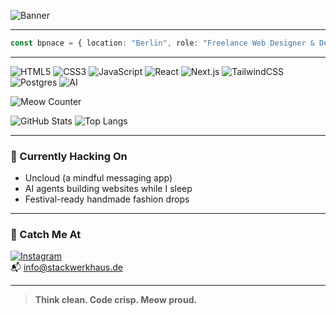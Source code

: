 <!-- 🐱 Marple -->

![Banner](https://readme-typing-svg.demolab.com?font=Switzer&pause=800&color=00BFFF&center=true&vCenter=true&width=600&lines=Hi+%F0%9F%91%8B+I'm+Bpnace;Berlin-based+Web+Designer+%26+Dev.;Brutalist.+Cat-friendly.+Marple+Approved.)

---

```ts
const bpnace = { location: "Berlin", role: "Freelance Web Designer & Dev" }
```

---

![HTML5](https://img.shields.io/badge/-HTML5-E34F26?style=flat-square&logo=html5&logoColor=white)
![CSS3](https://img.shields.io/badge/-CSS3-1572B6?style=flat-square&logo=css3)
![JavaScript](https://img.shields.io/badge/-JavaScript-F7DF1E?style=flat-square&logo=javascript&logoColor=black)
![React](https://img.shields.io/badge/-React-61DAFB?style=flat-square&logo=react)
![Next.js](https://img.shields.io/badge/-Next.js-000000?style=flat-square&logo=next.js&logoColor=white)
![TailwindCSS](https://img.shields.io/badge/-TailwindCSS-38B2AC?style=flat-square&logo=tailwindcss)
![Postgres](https://img.shields.io/badge/-Postgres-316192?style=flat-square&logo=postgresql&logoColor=white)
![AI](https://img.shields.io/badge/-AI-FF005D?style=flat-square&logo=openai&logoColor=white)

![Meow Counter](https://img.shields.io/badge/Meows-525645%20%F0%9F%90%BE-00BFFF?style=flat-square)

![GitHub Stats](https://github-readme-stats.vercel.app/api?username=bpnace&show_icons=true&theme=tokyonight&hide_border=true)
![Top Langs](https://github-readme-stats.vercel.app/api/top-langs/?username=bpnace&layout=compact&theme=tokyonight&hide_border=true)

---

### 🚀 Currently Hacking On

- Uncloud (a mindful messaging app)
- AI agents building websites while I sleep
- Festival-ready handmade fashion drops

---

### 🎯 Catch Me At

[![Instagram](https://img.shields.io/badge/-Instagram-E4405F?style=flat-square&logo=instagram&logoColor=white)](https://instagram.com/stackwerkhaus)  
📬 info@stackwerkhaus.de

---

> **Think clean. Code crisp. Meow proud.**
